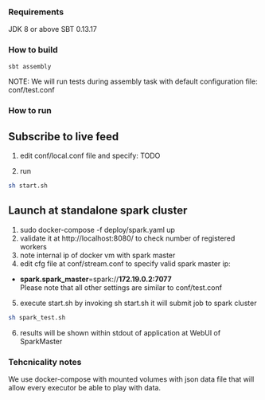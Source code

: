 ### Requirements
JDK 8 or above
SBT 0.13.17

### How to build
```bash
sbt assembly
```
NOTE: We will run tests during assembly task with default configuration file: conf/test.conf

### How to run
## Subscribe to live feed
1) edit conf/local.conf file and specify:
TODO

2) run 
```bash
sh start.sh
```
## Launch at standalone spark cluster
1) sudo docker-compose -f deploy/spark.yaml up
2) validate it at http://localhost:8080/ to check number of registered workers
3) note internal ip of docker vm with spark master
4) edit cfg file at conf/stream.conf to specify valid spark master ip:
 * **spark.spark_master**=spark://**172.19.0.2:7077**   
  Please note that all other settings are similar to conf/test.conf
5) execute start.sh by invoking sh start.sh it will submit job to spark cluster
```bash
sh spark_test.sh
```
6) results will be shown within stdout of application at WebUI of SparkMaster
 
### Tehcnicality notes
We use docker-compose with mounted volumes with json data file that will allow 
every executor be able to play with data.
